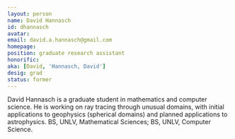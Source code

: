 ```yaml
---
layout: person
name: David Hannasch
id: dhannasch
avatar: 
email: david.a.hannasch@gmail.com
homepage: 
position: graduate research assistant
honorific: 
aka: [David, 'Hannasch, David']
desig: grad
status: former
---
```


David Hannasch is a graduate student in mathematics and computer
science. He is working on ray tracing through unusual domains, with
initial applications to geophysics (spherical domains) and planned
applications to astrophysics. BS, UNLV, Mathematical Sciences; BS,
UNLV, Computer Science.
